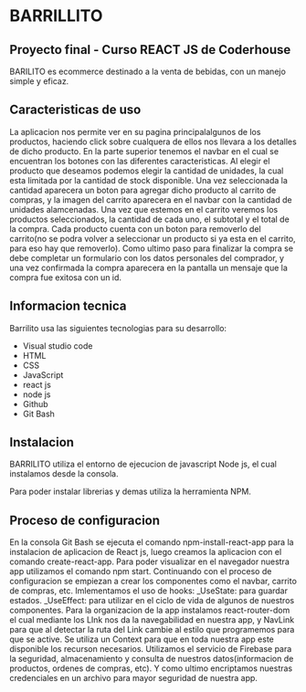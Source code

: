 # BARRILLITO
## Proyecto final - Curso REACT JS de Coderhouse


BARILITO es ecommerce destinado a la venta de bebidas, con un manejo simple y eficaz.

## Caracteristicas de uso

La aplicacion nos permite ver en su pagina principalalgunos de los productos,  haciendo click sobre cualquera de ellos nos llevara a los detalles de dicho producto.
En la parte superior tenemos el navbar en el cual se encuentran los botones con las diferentes caracteristicas.
Al elegir el producto que deseamos podemos elegir la cantidad de unidades, la cual esta limitada por la cantidad de stock disponible. Una vez seleccionada la cantidad aparecera un boton para agregar dicho producto al carrito de compras, y la imagen del carrito aparecera en el navbar con la cantidad de unidades alamcenadas.
Una vez que estemos en el carrito veremos los productos seleccionados, la cantidad de cada uno, el subtotal y el total de la compra. Cada producto cuenta con un boton para removerlo del carrito(no se podra volver a seleccionar un producto si ya esta en el carrito, para eso hay que removerlo).
Como ultimo paso para finalizar la compra se debe completar un formulario con los datos personales del comprador, y una vez confirmada la compra aparecera en la pantalla un mensaje que la compra fue exitosa con un id.



## Informacion tecnica

Barrilito usa las siguientes tecnologias para su desarrollo:

- Visual studio code
- HTML
- CSS
- JavaScript
- react js
- node js
- Github
- Git Bash


## Instalacion

BARRILITO utiliza el entorno de ejecucion de javascript Node js, el cual instalamos desde la consola.

Para poder instalar librerias y demas utiliza la herramienta NPM.

## Proceso de configuracion
En la consola Git Bash se ejecuta el comando npm-install-react-app para la instalacion de aplicacion de React js, luego creamos la aplicacion con el comando create-react-app.
Para poder visualizar en el navegador nuestra app utilizamos el comando npm start.
Continuando con el proceso de configuracion se empiezan a crear los componentes como el navbar, carrito de compras, etc.
Imlementamos el uso de hooks:
_UseState: para guardar estados.
_UseEffect: para utilizar en el ciclo de vida de algunos de nuestros componentes.
Para la organizacion de la app instalamos react-router-dom el cual mediante los LInk nos da la navegabilidad en nuestra app, y NavLink para que al detectar la ruta del Link cambie al estilo que programemos para que se active.
Se utiliza un Context para que en toda nuestra app este disponible los recurson necesarios.
Utilizamos el servicio de Firebase para la seguridad, almacenamiento y consulta de nuestros datos(informacion de productos, ordenes de compras, etc).
Y como ultimo encriptamos nuestras credenciales en un archivo para mayor seguridad de nuestra app.
